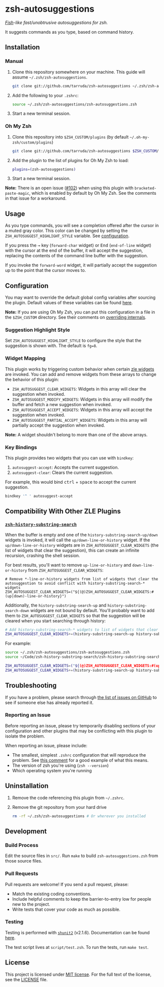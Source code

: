 # zsh-autosuggestions

_[Fish](http://fishshell.com/)-like fast/unobtrusive autosuggestions for zsh._

It suggests commands as you type, based on command history.


## Installation

### Manual

1. Clone this repository somewhere on your machine. This guide will assume `~/.zsh/zsh-autosuggestions`.

    ```sh
    git clone git://github.com/tarruda/zsh-autosuggestions ~/.zsh/zsh-autosuggestions
    ```

2. Add the following to your `.zshrc`:

    ```sh
    source ~/.zsh/zsh-autosuggestions/zsh-autosuggestions.zsh
    ```

3. Start a new terminal session.


### Oh My Zsh

1. Clone this repository into `$ZSH_CUSTOM/plugins` (by default `~/.oh-my-zsh/custom/plugins`)

    ```sh
    git clone git://github.com/tarruda/zsh-autosuggestions $ZSH_CUSTOM/plugins/zsh-autosuggestions
    ```

2. Add the plugin to the list of plugins for Oh My Zsh to load:

    ```sh
    plugins=(zsh-autosuggestions)
    ```

3. Start a new terminal session.

**Note:** There is an open issue ([#102](https://github.com/tarruda/zsh-autosuggestions/issues/102)) when using this plugin with `bracketed-paste-magic`, which is enabled by default by Oh My Zsh. See the comments in that issue for a workaround.


## Usage

As you type commands, you will see a completion offered after the cursor in a muted gray color. This color can be changed by setting the `ZSH_AUTOSUGGEST_HIGHLIGHT_STYLE` variable. See [configuration](#configuration).

If you press the <kbd>→</kbd> key (`forward-char` widget) or <kbd>End</kbd> (`end-of-line` widget) with the cursor at the end of the buffer, it will accept the suggestion, replacing the contents of the command line buffer with the suggestion.

If you invoke the `forward-word` widget, it will partially accept the suggestion up to the point that the cursor moves to.


## Configuration

You may want to override the default global config variables after sourcing the plugin. Default values of these variables can be found [here](src/config.zsh).

**Note:** If you are using Oh My Zsh, you can put this configuration in a file in the `$ZSH_CUSTOM` directory. See their comments on [overriding internals](https://github.com/robbyrussell/oh-my-zsh/wiki/Customization#overriding-internals).


### Suggestion Highlight Style

Set `ZSH_AUTOSUGGEST_HIGHLIGHT_STYLE` to configure the style that the suggestion is shown with. The default is `fg=8`.


### Widget Mapping

This plugin works by triggering custom behavior when certain [zle widgets](http://zsh.sourceforge.net/Doc/Release/Zsh-Line-Editor.html#Zle-Widgets) are invoked. You can add and remove widgets from these arrays to change the behavior of this plugin:

- `ZSH_AUTOSUGGEST_CLEAR_WIDGETS`: Widgets in this array will clear the suggestion when invoked.
- `ZSH_AUTOSUGGEST_MODIFY_WIDGETS`: Widgets in this array will modify the buffer and fetch a new suggestion when invoked.
- `ZSH_AUTOSUGGEST_ACCEPT_WIDGETS`: Widgets in this array will accept the suggestion when invoked.
- `ZSH_AUTOSUGGEST_PARTIAL_ACCEPT_WIDGETS`: Widgets in this array will partially accept the suggestion when invoked.

**Note:** A widget shouldn't belong to more than one of the above arrays.


### Key Bindings

This plugin provides two widgets that you can use with `bindkey`:

1. `autosuggest-accept`: Accepts the current suggestion.
2. `autosuggest-clear`: Clears the current suggestion.

For example, this would bind <kbd>ctrl</kbd> + <kbd>space</kbd> to accept the current suggestion.

```sh
bindkey '^ ' autosuggest-accept
```


## Compatibility With Other ZLE Plugins

### [`zsh-history-substring-search`](https://github.com/zsh-users/zsh-history-substring-search)

When the buffer is empty and one of the `history-substring-search-up/down` widgets is invoked, it will call the `up/down-line-or-history` widget. If the `up/down-line-or-history` widgets are in `ZSH_AUTOSUGGEST_CLEAR_WIDGETS` (the list of widgets that clear the suggestion), this can create an infinite recursion, crashing the shell session.

For best results, you'll want to remove `up-line-or-history` and `down-line-or-history` from `ZSH_AUTOSUGGEST_CLEAR_WIDGETS`:

```
# Remove *-line-or-history widgets from list of widgets that clear the autosuggestion to avoid conflict with history-substring-search-* widgets
ZSH_AUTOSUGGEST_CLEAR_WIDGETS=("${(@)ZSH_AUTOSUGGEST_CLEAR_WIDGETS:#(up|down)-line-or-history}")
```

Additionally, the `history-substring-search-up` and `history-substring-search-down` widgets are not bound by default. You'll probably want to add them to `ZSH_AUTOSUGGEST_CLEAR_WIDGETS` so that the suggestion will be cleared when you start searching through history:

```sh
# Add history-substring-search-* widgets to list of widgets that clear the autosuggestion
ZSH_AUTOSUGGEST_CLEAR_WIDGETS+=(history-substring-search-up history-substring-search-down)
```

For example:

```sh
source ~/.zsh/zsh-autosuggestions/zsh-autosuggestions.zsh
source ~/Code/zsh-history-substring-search/zsh-history-substring-search.zsh

ZSH_AUTOSUGGEST_CLEAR_WIDGETS=("${(@)ZSH_AUTOSUGGEST_CLEAR_WIDGETS:#(up|down)-line-or-history}")
ZSH_AUTOSUGGEST_CLEAR_WIDGETS+=(history-substring-search-up history-substring-search-down)
```


## Troubleshooting

If you have a problem, please search through [the list of issues on GitHub](https://github.com/tarruda/zsh-autosuggestions/issues) to see if someone else has already reported it.


### Reporting an Issue

Before reporting an issue, please try temporarily disabling sections of your configuration and other plugins that may be conflicting with this plugin to isolate the problem.

When reporting an issue, please include:

- The smallest, simplest `.zshrc` configuration that will reproduce the problem. See [this comment](https://github.com/tarruda/zsh-autosuggestions/issues/102#issuecomment-180944764) for a good example of what this means.
- The version of zsh you're using (`zsh --version`)
- Which operating system you're running


## Uninstallation

1. Remove the code referencing this plugin from `~/.zshrc`.

2. Remove the git repository from your hard drive

    ```sh
    rm -rf ~/.zsh/zsh-autosuggestions # Or wherever you installed
    ```


## Development

### Build Process

Edit the source files in `src/`. Run `make` to build `zsh-autosuggestions.zsh` from those source files.


### Pull Requests

Pull requests are welcome! If you send a pull request, please:

- Match the existing coding conventions.
- Include helpful comments to keep the barrier-to-entry low for people new to the project.
- Write tests that cover your code as much as possible.


### Testing

Testing is performed with [`shunit2`](https://github.com/kward/shunit2) (v2.1.6). Documentation can be found [here](http://shunit2.googlecode.com/svn/trunk/source/2.1/doc/shunit2.html).

The test script lives at `script/test.zsh`. To run the tests, run `make test`.


## License

This project is licensed under [MIT license](http://opensource.org/licenses/MIT).
For the full text of the license, see the [LICENSE](LICENSE) file.
